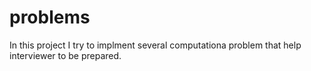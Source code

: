 # problems
In this project I try to implment several computationa problem that help interviewer to be prepared.
